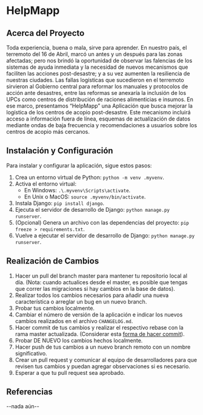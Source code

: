 # HelpMapp

## Acerca del Proyecto

Toda experiencia, buena o mala, sirve para aprender. En nuestro país, el terremoto del 16 de Abril, marcó un antes y un después para las zonas afectadas; pero nos brindó la oportunidad de observar las falencias de los sistemas de ayuda inmediata y la necesidad de nuevos mecanismos que faciliten las acciones post-desastre; y a su vez aumenten la resiliencia de nuestras ciudades. Las fallas logísticas que sucedieron en el terremoto sirvieron al Gobierno central para reformar los manuales y protocolos de acción ante desastres, entre las reformas se anexaría la inclusión de los UPCs como centros de distribución de raciones alimenticias e insumos. En ese marco, presentamos “HelpMapp” una Aplicación que busca mejorar la logística de los centros de acopio post-desastre. Este mecanismo incluirá acceso a información fuera de línea, esquemas de actualización de datos mediante ondas de baja frecuencia y recomendaciones a usuarios sobre los centros de acopio más cercanos.

## Instalación y Configuración

Para instalar y configurar la aplicación, sigue estos pasos:

1. Crea un entorno virtual de Python: `python -m venv .myvenv`.
2. Activa el entorno virtual:
   - En Windows: `.\.myvenv\Scripts\activate`.
   - En Unix o MacOS: `source .myvenv/bin/activate`.
3. Instala Django: `pip install django`.
4. Ejecuta el servidor de desarrollo de Django: `python manage.py runserver`.
5. (Opcional) Genera un archivo con las dependencias del proyecto: `pip freeze > requirements.txt`.
6. Vuelve a ejecutar el servidor de desarrollo de Django: `python manage.py runserver`.

## Realización de Cambios

1. Hacer un pull del branch master para mantener tu repositorio local al día. (Nota: cuando actualices desde el master, es posible que tengas que correr las migraciones si hay cambios en la base de datos).
2. Realizar todos los cambios necesarios para añadir una nueva característica o arreglar un bug en un nuevo branch.
3. Probar tus cambios localmente.
4. Cambiar el número de versión de la aplicación e indicar los nuevos cambios realizados en el archivo `CHANGELOG.md`.
5. Hacer commit de tus cambios y realizar el respectivo rebase con la rama master actualizada. (Considerar esta [forma de hacer commit](https://tree.taiga.io/support/integrations/changing-elements-status-via-commit-message/)).
6. Probar DE NUEVO los cambios hechos localmente.
7. Hacer push de tus cambios a un nuevo branch remoto con un nombre significativo.
8. Crear un pull request y comunicar al equipo de desarrolladores para que revisen tus cambios y puedan agregar observaciones si es necesario.
9. Esperar a que tu pull request sea aprobado.

## Referencias

--nada aún--

